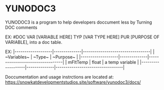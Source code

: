# YUNODOC3
YUNODOC3 is a program to help developers doccument less by Turning DOC comments 

EX:
#DOC VAR [VARIABLE HERE] TYP [VAR TYPE HERE] PUR [PURPOSE OF VARIABLE], into a doc table.

EX: 
|-------------------|--------------|----------------------------------|
|    ~Variables~    |    ~Type~    |    ~Purpose~                     |
|-------------------|--------------|----------------------------------|
|    mFltTemp       |    float     |    a temp variable               |
|-------------------|--------------|----------------------------------|

Doccumentation and usage instrctions are located at: https://snowkatdevelopmentstudios.site/software/yunodoc3/docs/
